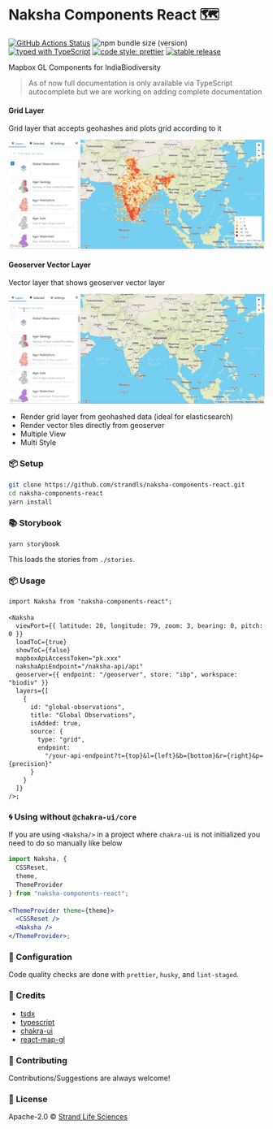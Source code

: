 # Naksha Components React 🗺️

[![GitHub Actions Status](https://github.com/strandls/naksha-components-react/workflows/NodeJS/badge.svg)](https://github.com/strandls/naksha-components-react/actions)
![npm bundle size (version)](https://img.shields.io/bundlephobia/minzip/naksha-components-react/latest)
[![typed with TypeScript](https://badgen.net/badge/icon/typescript?icon=typescript&label)](https://www.typescriptlang.org)
[![code style: prettier](https://img.shields.io/badge/code_style-prettier-ff69b4.svg)](https://github.com/prettier/prettier)
[![stable release](https://badgen.net/github/release/strandls/naksha-components-react/stable)](https://github.com/strandls/naksha-components-react/releases)

Mapbox GL Components for IndiaBiodiversity

> As of now full documentation is only available via TypeScript autocomplete but we are working on adding complete documentation

#### Grid Layer

Grid layer that accepts geohashes and plots grid according to it

![Grid Layer](./preview/geohash-grid-layer.gif)

#### Geoserver Vector Layer

Vector layer that shows geoserver vector layer

![Geoserver Vector Layer](./preview/geoserver-vector-layer.gif)

- Render grid layer from geohashed data (ideal for elasticsearch)
- Render vector tiles directly from geoserver
- Multiple View
- Multi Style

### 📦 Setup

```sh
git clone https://github.com/strandls/naksha-components-react.git
cd naksha-components-react
yarn install
```

### 📚 Storybook

```
yarn storybook
```

This loads the stories from `./stories`.

### 📦 Usage

```tsx
import Naksha from "naksha-components-react";

<Naksha
  viewPort={{ latitude: 20, longitude: 79, zoom: 3, bearing: 0, pitch: 0 }}
  loadToC={true}
  showToC={false}
  mapboxApiAccessToken="pk.xxx"
  nakshaApiEndpoint="/naksha-api/api"
  geoserver={{ endpoint: "/geoserver", store: "ibp", workspace: "biodiv" }}
  layers={[
    {
      id: "global-observations",
      title: "Global Observations",
      isAdded: true,
      source: {
        type: "grid",
        endpoint:
          "/your-api-endpoint?t={top}&l={left}&b={bottom}&r={right}&p={precision}"
      }
    }
  ]}
/>;
```

### 🌀 Using without `@chakra-ui/core`

If you are using `<Naksha/>` in a project where `chakra-ui` is not initialized you need to do so manually like below

```jsx
import Naksha, {
  CSSReset,
  theme,
  ThemeProvider
} from "naksha-components-react";

<ThemeProvider theme={theme}>
  <CSSReset />
  <Naksha />
</ThemeProvider>;
```

### 🔧 Configuration

Code quality checks are done with `prettier`, `husky`, and `lint-staged`.

### 🤠 Credits

- [tsdx](https://github.com/jaredpalmer/tsdx)
- [typescript](https://github.com/microsoft/TypeScript)
- [chakra-ui](https://github.com/chakra-ui/chakra-ui)
- [react-map-gl](https://github.com/uber/react-map-gl)

### 🙏 Contributing

Contributions/Suggestions are always welcome!

### 📄 License

Apache-2.0 &copy; [Strand Life Sciences](https://github.com/strandls)
